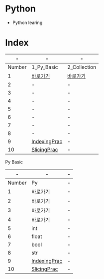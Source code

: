 # Python

- Python learing

# Index

|-|-|-|
|-|-|-|
|Number|1_Py_Basic|2_Collection|
|1|[바로가기](./Python/1_Py_Basic/1.py)|[바로가기](./Python/2_Collection/1_list.py)|
|2|-|-|
|3|-|-|
|4|-|-|
|5|-|-|
|6|-|-|
|7|-|-|
|8|-|-|
|9|[IndexingPrac](./Python/1_Py_Basic/IndexingPrac.py)|-|
|10|[SlicingPrac](./Python/1_Py_Basic/SlicingPrac.py)|-|

Py Basic

|-|-|-|
|-|-|-|
|Number|Py|-|
|1|바로가기|-|
|2|바로가기|-|
|3|바로가기|-|
|4|바로가기|-|
|5|int|-|
|6|float|-|
|7|bool|-|
|8|str|-|
|9|[IndexingPrac](./Python/1_Py_Basic/IndexingPrac.py)|-|
|10|[SlicingPrac](./Python/1_Py_Basic/SlicingPrac.py)|-|

